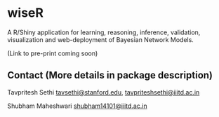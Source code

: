 # wiseR
A R/Shiny application for learning, reasoning, inference, validation, visualization and web-deployment of Bayesian Network Models. 

(Link to pre-print coming soon)

## Contact (More details in package description) 

Tavpritesh Sethi <tavsethi@stanford.edu>, <tavpriteshsethi@iiitd.ac.in>

Shubham Maheshwari <shubham14101@iiitd.ac.in>

